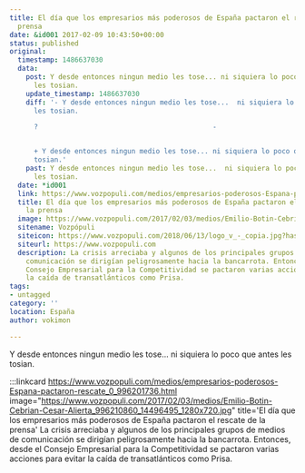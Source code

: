```yaml
---
title: El día que los empresarios más poderosos de España pactaron el rescate de la
  prensa
date: &id001 2017-02-09 10:43:50+00:00
status: published
original:
  timestamp: 1486637030
  data:
    post: Y desde entonces ningun medio les tose... ni siquiera lo poco que antes
      les tosian.
    update_timestamp: 1486637030
    diff: '- Y desde entonces ningun medio les tose...  ni siquiera lo poco que antes
      les tosian.

      ?                                           -


      + Y desde entonces ningun medio les tose... ni siquiera lo poco que antes les
      tosian.'
    past: Y desde entonces ningun medio les tose...  ni siquiera lo poco que antes
      les tosian.
  date: *id001
  link: https://www.vozpopuli.com/medios/empresarios-poderosos-Espana-pactaron-rescate_0_996201736.html
  title: El día que los empresarios más poderosos de España pactaron el rescate de
    la prensa
  image: https://www.vozpopuli.com/2017/02/03/medios/Emilio-Botin-Cebrian-Cesar-Alierta_996210860_14496495_1280x720.jpg
  sitename: Vozpópuli
  siteicon: https://www.vozpopuli.com/2018/06/13/logo_v_-_copia.jpg?hash=89cbe1d8a1cf572e899c6b9bd3153d946daea7be
  siteurl: https://www.vozpopuli.com
  description: La crisis arreciaba y algunos de los principales grupos de medios de
    comunicación se dirigían peligrosamente hacia la bancarrota. Entonces, desde el
    Consejo Empresarial para la Competitividad se pactaron varias acciones para evitar
    la caída de transatlánticos como Prisa.
tags:
- untagged
category: ''
location: España
author: vokimon

---
```

Y desde entonces ningun medio les tose... ni siquiera lo poco que antes les tosian.

:::linkcard https://www.vozpopuli.com/medios/empresarios-poderosos-Espana-pactaron-rescate_0_996201736.html image="https://www.vozpopuli.com/2017/02/03/medios/Emilio-Botin-Cebrian-Cesar-Alierta_996210860_14496495_1280x720.jpg" title='El día que los empresarios más poderosos de España pactaron el rescate de la prensa'
    La crisis arreciaba y algunos de los principales grupos de medios de comunicación se dirigían peligrosamente hacia la bancarrota. Entonces, desde el Consejo Empresarial para la Competitividad se pactaron varias acciones para evitar la caída de transatlánticos como Prisa.

